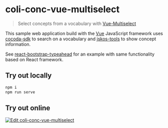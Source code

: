 # coli-conc-vue-multiselect

> Select concepts from a vocabulary with [Vue-Multiselect](https://vue-multiselect.js.org/)

This sample web application build with the [Vue] JavaScript framework uses [cocoda-sdk] to search on a vocabulary and [jskos-tools] to show concept information.

See [react-bootstrap-typeahead](react-bootstrap-typeahead) for an example with same functionality based on React framework.

## Try out locally

```bash
npm i
npm run serve
```

## Try out online

[![Edit coli-conc-vue-multiselect](https://codesandbox.io/static/img/play-codesandbox.svg)](https://codesandbox.io/s/coli-conc-vue-multiselect-2qfl2)

[vue]: https://vuejs.org/
[cocoda-sdk]: https://github.com/gbv/cocoda-sdk#readme
[jskos-tools]: https://github.com/gbv/jskos-tools#readme
